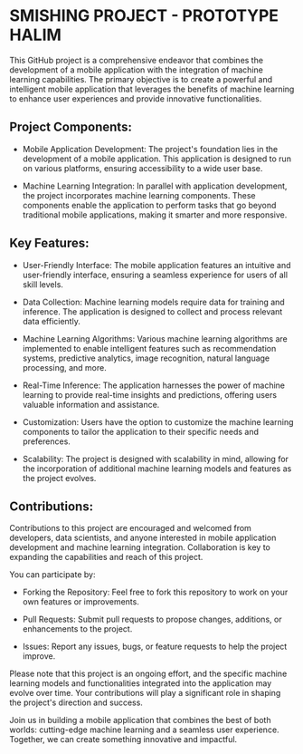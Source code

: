 # SMISHING PROJECT - PROTOTYPE HALIM

This GitHub project is a comprehensive endeavor that combines the development of a mobile application with the integration of machine learning capabilities. The primary objective is to create a powerful and intelligent mobile application that leverages the benefits of machine learning to enhance user experiences and provide innovative functionalities.

## Project Components:

 - Mobile Application Development: The project's foundation lies in the development of a mobile application. This application is designed to run on various platforms, ensuring accessibility to a wide user base.

 - Machine Learning Integration: In parallel with application development, the project incorporates machine learning components. These components enable the application to perform tasks that go beyond traditional mobile applications, making it smarter and more responsive.

## Key Features:

 - User-Friendly Interface: The mobile application features an intuitive and user-friendly interface, ensuring a seamless experience for users of all skill levels.

 - Data Collection: Machine learning models require data for training and inference. The application is designed to collect and process relevant data efficiently.

 - Machine Learning Algorithms: Various machine learning algorithms are implemented to enable intelligent features such as recommendation systems, predictive analytics, image recognition, natural language processing, and more.

 - Real-Time Inference: The application harnesses the power of machine learning to provide real-time insights and predictions, offering users valuable information and assistance.

 - Customization: Users have the option to customize the machine learning components to tailor the application to their specific needs and preferences.

 - Scalability: The project is designed with scalability in mind, allowing for the incorporation of additional machine learning models and features as the project evolves.

## Contributions:
Contributions to this project are encouraged and welcomed from developers, data scientists, and anyone interested in mobile application development and machine learning integration. Collaboration is key to expanding the capabilities and reach of this project.

You can participate by:

 - Forking the Repository: Feel free to fork this repository to work on your own features or improvements.

 - Pull Requests: Submit pull requests to propose changes, additions, or enhancements to the project.

 - Issues: Report any issues, bugs, or feature requests to help the project improve.

Please note that this project is an ongoing effort, and the specific machine learning models and functionalities integrated into the application may evolve over time. Your contributions will play a significant role in shaping the project's direction and success.

Join us in building a mobile application that combines the best of both worlds: cutting-edge machine learning and a seamless user experience. Together, we can create something innovative and impactful.